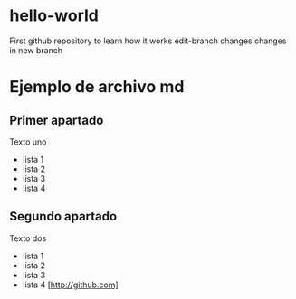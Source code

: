 # hello-world
First github repository to learn how it works
edit-branch changes
changes in new branch
# Ejemplo de archivo md
## Primer apartado
Texto uno
* lista 1
* lista 2
* lista 3
* lista 4
## Segundo apartado
Texto dos
* lista 1
* lista 2
* lista 3
* lista 4
[http://github.com]	
